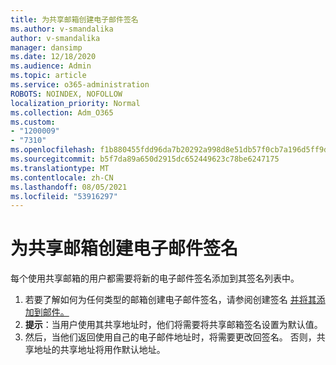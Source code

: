 ```yaml
---
title: 为共享邮箱创建电子邮件签名
ms.author: v-smandalika
author: v-smandalika
manager: dansimp
ms.date: 12/18/2020
ms.audience: Admin
ms.topic: article
ms.service: o365-administration
ROBOTS: NOINDEX, NOFOLLOW
localization_priority: Normal
ms.collection: Adm_O365
ms.custom:
- "1200009"
- "7310"
ms.openlocfilehash: f1b880455fdd96da7b20292a998d8e51db57f0cb7a196d5ff9dcb5ad2e484e25
ms.sourcegitcommit: b5f7da89a650d2915dc652449623c78be6247175
ms.translationtype: MT
ms.contentlocale: zh-CN
ms.lasthandoff: 08/05/2021
ms.locfileid: "53916297"
---
```

# <a name="create-an-email-signature-for-a-shared-mailbox"></a>为共享邮箱创建电子邮件签名

每个使用共享邮箱的用户都需要将新的电子邮件签名添加到其签名列表中。

1. 若要了解如何为任何类型的邮箱创建电子邮件签名，请参阅创建签名 [并将其添加到邮件。](https://support.office.com/article/8ee5d4f4-68fd-464a-a1c1-0e1c80bb27f2)
2. **提示**：当用户使用其共享地址时，他们将需要将共享邮箱签名设置为默认值。
3. 然后，当他们返回使用自己的电子邮件地址时，将需要更改回签名。 否则，共享地址的共享地址将用作默认地址。